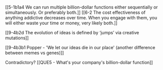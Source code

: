 [[5-1b1a4 We can run multiple billion-dollar functions either sequentially or simultaneously. Or preferably both.]]
[[6-2 The cost effectiveness of anything addictive decreases over time. When you engage with them, you will either waste your time or money, very likely both.]]

[[9-4b2d The evolution of ideas is defined by ‘jumps’ via creative mutations]]

[[9-4b3b1 Popper - 'We let our ideas die in our place' (another difference between memes vs genes)]]

Contradictory?
[[QUE5 - What's your company's billion-dollar function]]